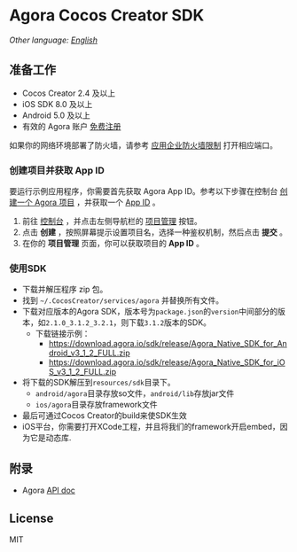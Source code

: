 # Agora Cocos Creator SDK

*Other language: [English](README.md)*

## 准备工作

* Cocos Creator 2.4 及以上
* iOS SDK 8.0 及以上
* Android 5.0 及以上
* 有效的 Agora 账户 [免费注册](https://dashboard.agora.io/cn/)

如果你的网络环境部署了防火墙，请参考 [应用企业防火墙限制](https://docs.agora.io/cn/Agora%20Platform/firewall?platform=All%20Platforms) 打开相应端口。

### 创建项目并获取 App ID

要运行示例应用程序，你需要首先获取 Agora App ID。参考以下步骤在控制台 [创建一个 Agora 项目](https://docs.agora.io/cn/Agora%20Platform/manage_projects?platform=All%20Platforms#%E5%88%9B%E5%BB%BA%E6%96%B0%E9%A1%B9%E7%9B%AE) ，并获取一个 [App ID](https://docs.agora.io/cn/Agora%20Platform/terms?platform=All%20Platforms#a-nameappidaapp-id) 。

1. 前往 [控制台](https://console.agora.io/) ，并点击左侧导航栏的 [项目管理](https://console.agora.io/projects) 按钮。
2. 点击 **创建** ，按照屏幕提示设置项目名，选择一种鉴权机制，然后点击 **提交** 。
3. 在你的 **项目管理** 页面，你可以获取项目的 **App ID** 。

### 使用SDK

* 下载并解压程序 zip 包。
* 找到 `~/.CocosCreator/services/agora` 并替换所有文件。
* 下载对应版本的Agora SDK，版本号为`package.json`的`version`中间部分的版本，如`2.1.0_3.1.2_3.2.1`，则下载`3.1.2`版本的SDK。
  - 下载链接示例：
    - https://download.agora.io/sdk/release/Agora_Native_SDK_for_Android_v3_1_2_FULL.zip
    - https://download.agora.io/sdk/release/Agora_Native_SDK_for_iOS_v3_1_2_FULL.zip
* 将下载的SDK解压到`resources/sdk`目录下。
  - `android/agora`目录存放so文件，`android/lib`存放jar文件
  - `ios/agora`目录存放framework文件
* 最后可通过Cocos Creator的build来使SDK生效
* iOS平台，你需要打开XCode工程，并且将我们的framework开启embed，因为它是动态库.

## 附录

* Agora [API doc](https://docs.agora.io/cn/)

## License

MIT
